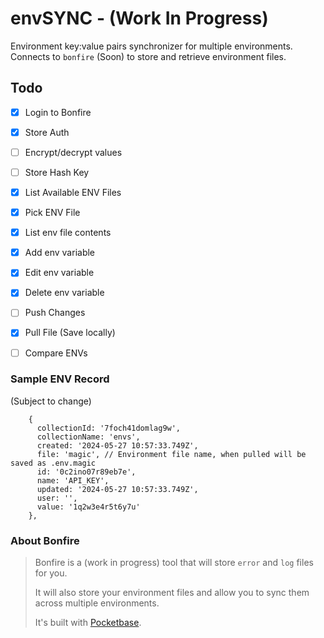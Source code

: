 # envSYNC - (Work In Progress)

Environment key:value pairs synchronizer for multiple environments.
Connects to `bonfire` (Soon) to store and retrieve environment files.


## Todo
- [x] Login to Bonfire
- [x] Store Auth
- [ ] Encrypt/decrypt values
- [ ] Store Hash Key
- [x] List Available ENV Files
- [x] Pick ENV File
- [x] List env file contents
- [x] Add env variable
- [x] Edit env variable
- [x] Delete env variable
- [ ] Push Changes
- [x] Pull File (Save locally)
- [ ] Compare ENVs


### Sample ENV Record
(Subject to change)
```jsonc
    {
      collectionId: '7foch41domlag9w',
      collectionName: 'envs',
      created: '2024-05-27 10:57:33.749Z',
      file: 'magic', // Environment file name, when pulled will be saved as .env.magic
      id: '0c2ino07r89eb7e',
      name: 'API_KEY',
      updated: '2024-05-27 10:57:33.749Z',
      user: '',
      value: '1q2w3e4r5t6y7u'
    },
```




### About Bonfire
> Bonfire is a (work in progress) tool that will store `error` and `log` files for you. 
> 
> It will also store your environment files and allow you to sync them across multiple environments.
>
> It's built with [Pocketbase]([https://](https://pocketbase.io/)).
>
